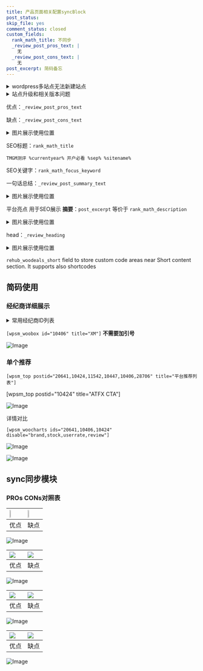 ```yaml
---
title: 产品页面相关配置syncBlock
post_status: 
skip_file: yes
comment_status: closed
custom_fields:
  rank_math_title: 不同步
  _review_post_pros_text: |
    无
  _review_post_cons_text: |
    无
post_excerpt: 简码备忘
---
```

<details><summary>wordpress多站点无法新建站点</summary>

<li>和报错需要清理cookies一样的原因</li>
<li>wp-config.php里面<code>define( 'SUBDOMAIN_INSTALL', false );//子域名安装</code></li>
<li>新建子站点是用<code>define( 'SUBDOMAIN_INSTALL', true);//子域名安装</code> 完成以后，改成<code>false</code></li>
</details>

<details><summary>站点升级和相关版本问题</summary>

<p>wordpress：5.9.9
woocommerce：7.5.1
出现问题的地方：主题选项里面>><strong>Product layout >>compact style</strong></p>
<p>如何出现没有用过的字段 导致无法保存。先导出配置 然后进行修改，后面再次恢复即可。</p>
<p>出现部分字段无法显示时，需要返回默认布局后，对产品进行保存就好了。</p>
<p></p>
</details>

优点：`_review_post_pros_text`

缺点：`_review_post_cons_text`

<details><summary>图片展示使用位置</summary>

<img src="https://prod-files-secure.s3.us-west-2.amazonaws.com/39ed1227-6d7d-4570-be36-9ccd4a2c4241/f51d3d83-55d4-4bdf-9604-f37ec77ab556/Untitled.png?X-Amz-Algorithm=AWS4-HMAC-SHA256&X-Amz-Content-Sha256=UNSIGNED-PAYLOAD&X-Amz-Credential=ASIAZI2LB466QHQFWFGY%2F20250420%2Fus-west-2%2Fs3%2Faws4_request&X-Amz-Date=20250420T105518Z&X-Amz-Expires=3600&X-Amz-Security-Token=IQoJb3JpZ2luX2VjEBYaCXVzLXdlc3QtMiJHMEUCIQDB%2FDRJRTDDu5SyGMtx3R9RbNs9QuqP%2FHHs5h%2FpsQgykQIgLWF4QM%2B0OvY8dZbXLgLUfNSSJg1TlojY%2BILGnZMPm48qiAQIn%2F%2F%2F%2F%2F%2F%2F%2F%2F%2F%2FARAAGgw2Mzc0MjMxODM4MDUiDMCuhCdrXex9Tk%2B9hSrcA%2FVXNaokid2h%2F6lHVVDEtEDmNPMNxX%2F5mtyPaGg26Uc9ygdaq7GR%2F%2Bn6VXUQ4pVYkuAF0THDsgrsfyZ5bvVCTyPENLmyqOfHa2Ki6zE6NOq%2FT1pEmkrNN8KqAMjQ1slR2wc5y5UvKmg48xXjMVyMVgSoLZUCYJsPnGyAs9iEyCOlQmgazAKa36W1%2BOsD5YLKkrVG3MdfRwbZktQsgP17S6eHPoBQ4o5N3qrI%2BkH7CiE07UyEgncp0a1Lkmnzt7CHjDEIVRzTdwrPwXSTaIgHLZ7kyNI%2BmgfEnNcW3Np6PaWg8HB2Hs8ICSwpRuyWMCaSUdS8mxpCbAmsgJn6%2FaHQXedRjAcGWjyBRp1P3HPlwoTNEtm%2BFqU%2F1w4%2B63aEP1u%2BL2TlOk%2BqaqPP%2BPkvfDiBn02HoxlZRe6ndS0b%2BXKymFLZa3bIUkiC0XpgdNEwJyi5y0sGCJZ94eEauVCxgrlp3%2B7i%2BleZp%2FcrLrTwE1%2BjV21FvcZ1qTAXAFAxWl6Y6nvF7TJVrBE%2F51FVP9wqbJnjR4Drx0s2jKwgFhzIEM21Tnshnmbvnc%2BXPEFBlh%2FCUNRWlbPG7LtzIeDa9t035mZm8nG%2FbPzKXD5vNlVZdjz%2FEsSUke1uoH5Pj9Ye2pSWMLGiksAGOqUB0AkPw6iSfd55u%2B%2FgDWofXQWhKYgb0%2Bd061J6p5Cy78JlQ4%2Fj1NzI7HrwEPN8oQQvBS8SxLl8XxJ6eIT2nrsyKhZKgxvOziYO36aMPV8WRuK0eeandEPAMj7wpbNqxTaicp5azNZ8NlPNG4wOGyI%2FKrYSvvIEIzULHzXhNbPPmStrjvskbXfg0%2Bn1LbYu8meASM0Z%2BRpwqUnoX3%2BOAxG5jgu0TQLf&X-Amz-Signature=3dc7aa12231148895f9319e6e0a73167835e8af1f9b0ea7da163aeb65be0310e&X-Amz-SignedHeaders=host&x-id=GetObject" alt="Image">
</details>

SEO标题：`rank_math_title`

`TMGM测评 %currentyear% 开户必看 %sep% %sitename%`

SEO关键字：`rank_math_focus_keyword`

一句话总结：`_review_post_summary_text`

<details><summary>图片展示使用位置</summary>

<img src="https://prod-files-secure.s3.us-west-2.amazonaws.com/39ed1227-6d7d-4570-be36-9ccd4a2c4241/4b96a922-296c-4f4e-8630-d1c870cbce01/Untitled.png?X-Amz-Algorithm=AWS4-HMAC-SHA256&X-Amz-Content-Sha256=UNSIGNED-PAYLOAD&X-Amz-Credential=ASIAZI2LB4666Q5K7DP6%2F20250420%2Fus-west-2%2Fs3%2Faws4_request&X-Amz-Date=20250420T105518Z&X-Amz-Expires=3600&X-Amz-Security-Token=IQoJb3JpZ2luX2VjEBYaCXVzLXdlc3QtMiJHMEUCIEhfC44ks3AIbKAlOXfCPTpbW5CyXwIC2eRNgEXspt9KAiEA9kmLbcx%2FOBn7IJlR3EF%2BgJnFRpObFVXjZIhu5S9dbgEqiAQIn%2F%2F%2F%2F%2F%2F%2F%2F%2F%2F%2FARAAGgw2Mzc0MjMxODM4MDUiDLkZN%2FnKh%2BObi6E4ICrcAwyNeLuFE6oZmwYCdp0injrKrgP0rLr%2FqmEm6RwK%2BunXeEmlSB0pXNUWrvdZe9pS3Lpcmy7c4ea%2FknR4IOKkY7jm4ARtbSrMVb%2F74ygRmaDtrvGOameRW0HMvtZ4NDRs0r1wyzqG676Uup%2BA6LKGIEAadx4Bo0NMVKTB3pHlw53oV7pe6vwzAtEb8F0x9LEfYry%2BHYZHTQ1fTwQN0osIdLFUY7j97KYt6pMh847i84GiZbokq1bFrnwmsZUnMIoUpyTihTB63FtozNHVBYZb4FGo%2BI8cKIHyTOu3IUOwG2GzcDUJImUXK8vOE7hUPs0oVlu6Hr6%2F7lrXPYI3mjtFKHN9dV3EPdQeazXuvRI5gg7JAwqVX99dBE9VvWB7mnUtZa6%2Bsg5tkcIOfBSyr9wkZHpFcHfUDLnhiNFL%2B8%2BPY6dgeUhsvNICxoTrr06CdPHtUYPZx6ropaTdv1b4p8lpKK8Vj%2FcWNBGKiHu0ZTxLaLmSGAJH3Jknpt7jmW7dBC0FvYGq%2BAhUwXfCLcq6ZtX%2FnNbW3wdmWfibpOY5F%2BpBIFH0r%2F5RBHc6PocPwg29MVoBQ%2Fph1p1dysxTk9%2B2ScMbNcrMtZJxFPiBv7AqiZUkVkD07kPOIR8NhRkZJ76dMNqhksAGOqUBHD%2FSkJ8e9VTTCy7XtW3ckjukI5Lrtvd959S3Ocrsvxy61iD9QdNLQIv8KJxxL5y2r%2Bss%2Bkpxm5m0JbgLhbpb%2Bba5K2qSLubee1V9q5Zj5H0S8UxB5YEmzvwAPpc5Vn%2B0buF441QEuxtH75NfudN44BuylC7iYxTB69Rjhl8mMvodO3b6YDs2pSbZuTENxqYR%2F%2BYW4efnNMdRjJ3lXexyvwK2HK1J&X-Amz-Signature=376158228133b79afc08937230cc016e70faa078eefa7dbfa246a9fa49cb9b0d&X-Amz-SignedHeaders=host&x-id=GetObject" alt="Image">
</details>

平台亮点 用于SEO展示 **摘要**：`post_excerpt`  等价于 `rank_math_description`

<details><summary>图片展示使用位置</summary>

<img src="https://prod-files-secure.s3.us-west-2.amazonaws.com/39ed1227-6d7d-4570-be36-9ccd4a2c4241/1ee11f63-b60a-4dfe-a7a7-d58ff23b5d88/Untitled.png?X-Amz-Algorithm=AWS4-HMAC-SHA256&X-Amz-Content-Sha256=UNSIGNED-PAYLOAD&X-Amz-Credential=ASIAZI2LB4666NW5JRFD%2F20250420%2Fus-west-2%2Fs3%2Faws4_request&X-Amz-Date=20250420T105519Z&X-Amz-Expires=3600&X-Amz-Security-Token=IQoJb3JpZ2luX2VjEBYaCXVzLXdlc3QtMiJHMEUCIQDNzyPMW45VB%2BsO7uK9jUXeiZ7V0UB82mTw6lqmhhL1yAIgXT8I4ZFKDCjxbFS4kBxcLRvubNUsnHy6k52eUp9rQUgqiAQIn%2F%2F%2F%2F%2F%2F%2F%2F%2F%2F%2FARAAGgw2Mzc0MjMxODM4MDUiDN5iwfuRMgTbx93MTCrcA620%2BEoJtAVscPMQyt2CPBfp%2BiBbNs9yL5sPBvqSqAwTK9ZIBnwiQpefx04269uPgC5P8uB6M6bXucIPZt%2Fm2206r9n2vl7NVE4Q%2BNSqnDx2Kdn39HpjrpIYyftLdDBMy4GBRl7UT03kV07zWb%2FTq3yEbIJl7edk9aAS4hnfLKIAi5V5iQIAPDhpMd1T9ftaq3qTBtRmkrLiETm8vamXM04Tp1SBF%2BLq3cw9SW2ex1sDPQOO9eZJSqhaoipq8rqhFV2k2l%2BH9t3AmUO7QCxJT3loFCCVpUtPciMBEUtNgM%2FagPejK%2FR%2FmoyKF8H8AluVIGmSY9P48PFW2B63rmfQ8uSvcLSJA6v900G8g%2FZOyb3%2BUPq14hzPWt4okaAeYyiZ0Fs4py9S7jk6%2Bt0iZcm%2F%2BvzVPYHPiLXF8%2BNvMKY37%2Faqz3k6csUqYcakLWXxKuvtRLHqiLUK5JA1aflGnPYw8iHtoe%2F%2F234JqtwUCuAVJUR5F339c2%2BjlWh485fyJdZNoKhBrEbhLQ9GtEOTz4X66jLllKm0LaRD%2Bopf8UFse5PEtQwJJDlDa%2BuRSGdxQCYnwTaNnev73HAv6emIbswjqyd8bMDgHX9XX7epVwwbKT7GpcRO5PwGl2n750xhMPehksAGOqUBIuArfB8Plr%2F0Pv0rXWFubgfDsZGZ2jhfM8bBb7%2Boe4iJDN9Q5p5TTa9ApTDIl6%2BgBIxeenQOQxdFBQ4GXC2cIuKVtiXSruz2Ijp8nFR4QKg0aYMniJhTdZESycAIS0u%2F3DQ8UovuNb0sVuTy3%2FaXEaPhaXJaqom2rCz6cdTueyb1aL9fyIpCIMCQv0J0YA6SvadWNzRjvEui06e%2BbhCfq8U20rFy&X-Amz-Signature=57c46caa42fccdf2e2aa77142520210e66aa0e58671643097ffbf9e4feb500e1&X-Amz-SignedHeaders=host&x-id=GetObject" alt="Image">
<img src="https://prod-files-secure.s3.us-west-2.amazonaws.com/39ed1227-6d7d-4570-be36-9ccd4a2c4241/ad4118b5-78d8-4fbe-801e-3b29b5d99c01/Untitled.png?X-Amz-Algorithm=AWS4-HMAC-SHA256&X-Amz-Content-Sha256=UNSIGNED-PAYLOAD&X-Amz-Credential=ASIAZI2LB4666NW5JRFD%2F20250420%2Fus-west-2%2Fs3%2Faws4_request&X-Amz-Date=20250420T105519Z&X-Amz-Expires=3600&X-Amz-Security-Token=IQoJb3JpZ2luX2VjEBYaCXVzLXdlc3QtMiJHMEUCIQDNzyPMW45VB%2BsO7uK9jUXeiZ7V0UB82mTw6lqmhhL1yAIgXT8I4ZFKDCjxbFS4kBxcLRvubNUsnHy6k52eUp9rQUgqiAQIn%2F%2F%2F%2F%2F%2F%2F%2F%2F%2F%2FARAAGgw2Mzc0MjMxODM4MDUiDN5iwfuRMgTbx93MTCrcA620%2BEoJtAVscPMQyt2CPBfp%2BiBbNs9yL5sPBvqSqAwTK9ZIBnwiQpefx04269uPgC5P8uB6M6bXucIPZt%2Fm2206r9n2vl7NVE4Q%2BNSqnDx2Kdn39HpjrpIYyftLdDBMy4GBRl7UT03kV07zWb%2FTq3yEbIJl7edk9aAS4hnfLKIAi5V5iQIAPDhpMd1T9ftaq3qTBtRmkrLiETm8vamXM04Tp1SBF%2BLq3cw9SW2ex1sDPQOO9eZJSqhaoipq8rqhFV2k2l%2BH9t3AmUO7QCxJT3loFCCVpUtPciMBEUtNgM%2FagPejK%2FR%2FmoyKF8H8AluVIGmSY9P48PFW2B63rmfQ8uSvcLSJA6v900G8g%2FZOyb3%2BUPq14hzPWt4okaAeYyiZ0Fs4py9S7jk6%2Bt0iZcm%2F%2BvzVPYHPiLXF8%2BNvMKY37%2Faqz3k6csUqYcakLWXxKuvtRLHqiLUK5JA1aflGnPYw8iHtoe%2F%2F234JqtwUCuAVJUR5F339c2%2BjlWh485fyJdZNoKhBrEbhLQ9GtEOTz4X66jLllKm0LaRD%2Bopf8UFse5PEtQwJJDlDa%2BuRSGdxQCYnwTaNnev73HAv6emIbswjqyd8bMDgHX9XX7epVwwbKT7GpcRO5PwGl2n750xhMPehksAGOqUBIuArfB8Plr%2F0Pv0rXWFubgfDsZGZ2jhfM8bBb7%2Boe4iJDN9Q5p5TTa9ApTDIl6%2BgBIxeenQOQxdFBQ4GXC2cIuKVtiXSruz2Ijp8nFR4QKg0aYMniJhTdZESycAIS0u%2F3DQ8UovuNb0sVuTy3%2FaXEaPhaXJaqom2rCz6cdTueyb1aL9fyIpCIMCQv0J0YA6SvadWNzRjvEui06e%2BbhCfq8U20rFy&X-Amz-Signature=b46481be37998e332681b0ead914f3f99e6bcf6aa0572855a80ea268f54d36a7&X-Amz-SignedHeaders=host&x-id=GetObject" alt="Image">
<img src="https://prod-files-secure.s3.us-west-2.amazonaws.com/39ed1227-6d7d-4570-be36-9ccd4a2c4241/a38cf7c9-a79c-4b64-9e94-13589fe0758b/Untitled.png?X-Amz-Algorithm=AWS4-HMAC-SHA256&X-Amz-Content-Sha256=UNSIGNED-PAYLOAD&X-Amz-Credential=ASIAZI2LB4666NW5JRFD%2F20250420%2Fus-west-2%2Fs3%2Faws4_request&X-Amz-Date=20250420T105519Z&X-Amz-Expires=3600&X-Amz-Security-Token=IQoJb3JpZ2luX2VjEBYaCXVzLXdlc3QtMiJHMEUCIQDNzyPMW45VB%2BsO7uK9jUXeiZ7V0UB82mTw6lqmhhL1yAIgXT8I4ZFKDCjxbFS4kBxcLRvubNUsnHy6k52eUp9rQUgqiAQIn%2F%2F%2F%2F%2F%2F%2F%2F%2F%2F%2FARAAGgw2Mzc0MjMxODM4MDUiDN5iwfuRMgTbx93MTCrcA620%2BEoJtAVscPMQyt2CPBfp%2BiBbNs9yL5sPBvqSqAwTK9ZIBnwiQpefx04269uPgC5P8uB6M6bXucIPZt%2Fm2206r9n2vl7NVE4Q%2BNSqnDx2Kdn39HpjrpIYyftLdDBMy4GBRl7UT03kV07zWb%2FTq3yEbIJl7edk9aAS4hnfLKIAi5V5iQIAPDhpMd1T9ftaq3qTBtRmkrLiETm8vamXM04Tp1SBF%2BLq3cw9SW2ex1sDPQOO9eZJSqhaoipq8rqhFV2k2l%2BH9t3AmUO7QCxJT3loFCCVpUtPciMBEUtNgM%2FagPejK%2FR%2FmoyKF8H8AluVIGmSY9P48PFW2B63rmfQ8uSvcLSJA6v900G8g%2FZOyb3%2BUPq14hzPWt4okaAeYyiZ0Fs4py9S7jk6%2Bt0iZcm%2F%2BvzVPYHPiLXF8%2BNvMKY37%2Faqz3k6csUqYcakLWXxKuvtRLHqiLUK5JA1aflGnPYw8iHtoe%2F%2F234JqtwUCuAVJUR5F339c2%2BjlWh485fyJdZNoKhBrEbhLQ9GtEOTz4X66jLllKm0LaRD%2Bopf8UFse5PEtQwJJDlDa%2BuRSGdxQCYnwTaNnev73HAv6emIbswjqyd8bMDgHX9XX7epVwwbKT7GpcRO5PwGl2n750xhMPehksAGOqUBIuArfB8Plr%2F0Pv0rXWFubgfDsZGZ2jhfM8bBb7%2Boe4iJDN9Q5p5TTa9ApTDIl6%2BgBIxeenQOQxdFBQ4GXC2cIuKVtiXSruz2Ijp8nFR4QKg0aYMniJhTdZESycAIS0u%2F3DQ8UovuNb0sVuTy3%2FaXEaPhaXJaqom2rCz6cdTueyb1aL9fyIpCIMCQv0J0YA6SvadWNzRjvEui06e%2BbhCfq8U20rFy&X-Amz-Signature=cfe4d89771b9df101d8e443314a7d5d51d2e00c7231f40afa06d3fdcf8feb39a&X-Amz-SignedHeaders=host&x-id=GetObject" alt="Image">
<img src="https://prod-files-secure.s3.us-west-2.amazonaws.com/39ed1227-6d7d-4570-be36-9ccd4a2c4241/7da6fc1e-d2ac-42ae-8c75-cb5749aa18f6/Untitled.png?X-Amz-Algorithm=AWS4-HMAC-SHA256&X-Amz-Content-Sha256=UNSIGNED-PAYLOAD&X-Amz-Credential=ASIAZI2LB4666NW5JRFD%2F20250420%2Fus-west-2%2Fs3%2Faws4_request&X-Amz-Date=20250420T105519Z&X-Amz-Expires=3600&X-Amz-Security-Token=IQoJb3JpZ2luX2VjEBYaCXVzLXdlc3QtMiJHMEUCIQDNzyPMW45VB%2BsO7uK9jUXeiZ7V0UB82mTw6lqmhhL1yAIgXT8I4ZFKDCjxbFS4kBxcLRvubNUsnHy6k52eUp9rQUgqiAQIn%2F%2F%2F%2F%2F%2F%2F%2F%2F%2F%2FARAAGgw2Mzc0MjMxODM4MDUiDN5iwfuRMgTbx93MTCrcA620%2BEoJtAVscPMQyt2CPBfp%2BiBbNs9yL5sPBvqSqAwTK9ZIBnwiQpefx04269uPgC5P8uB6M6bXucIPZt%2Fm2206r9n2vl7NVE4Q%2BNSqnDx2Kdn39HpjrpIYyftLdDBMy4GBRl7UT03kV07zWb%2FTq3yEbIJl7edk9aAS4hnfLKIAi5V5iQIAPDhpMd1T9ftaq3qTBtRmkrLiETm8vamXM04Tp1SBF%2BLq3cw9SW2ex1sDPQOO9eZJSqhaoipq8rqhFV2k2l%2BH9t3AmUO7QCxJT3loFCCVpUtPciMBEUtNgM%2FagPejK%2FR%2FmoyKF8H8AluVIGmSY9P48PFW2B63rmfQ8uSvcLSJA6v900G8g%2FZOyb3%2BUPq14hzPWt4okaAeYyiZ0Fs4py9S7jk6%2Bt0iZcm%2F%2BvzVPYHPiLXF8%2BNvMKY37%2Faqz3k6csUqYcakLWXxKuvtRLHqiLUK5JA1aflGnPYw8iHtoe%2F%2F234JqtwUCuAVJUR5F339c2%2BjlWh485fyJdZNoKhBrEbhLQ9GtEOTz4X66jLllKm0LaRD%2Bopf8UFse5PEtQwJJDlDa%2BuRSGdxQCYnwTaNnev73HAv6emIbswjqyd8bMDgHX9XX7epVwwbKT7GpcRO5PwGl2n750xhMPehksAGOqUBIuArfB8Plr%2F0Pv0rXWFubgfDsZGZ2jhfM8bBb7%2Boe4iJDN9Q5p5TTa9ApTDIl6%2BgBIxeenQOQxdFBQ4GXC2cIuKVtiXSruz2Ijp8nFR4QKg0aYMniJhTdZESycAIS0u%2F3DQ8UovuNb0sVuTy3%2FaXEaPhaXJaqom2rCz6cdTueyb1aL9fyIpCIMCQv0J0YA6SvadWNzRjvEui06e%2BbhCfq8U20rFy&X-Amz-Signature=d6cf8b70fe8e0edb57c0de20c95383db0f465416d3e78c50526da570cab5595b&X-Amz-SignedHeaders=host&x-id=GetObject" alt="Image">
<img src="https://prod-files-secure.s3.us-west-2.amazonaws.com/39ed1227-6d7d-4570-be36-9ccd4a2c4241/7e97f40a-eaee-47f5-b2f9-475f96808fa7/Untitled.png?X-Amz-Algorithm=AWS4-HMAC-SHA256&X-Amz-Content-Sha256=UNSIGNED-PAYLOAD&X-Amz-Credential=ASIAZI2LB4666NW5JRFD%2F20250420%2Fus-west-2%2Fs3%2Faws4_request&X-Amz-Date=20250420T105519Z&X-Amz-Expires=3600&X-Amz-Security-Token=IQoJb3JpZ2luX2VjEBYaCXVzLXdlc3QtMiJHMEUCIQDNzyPMW45VB%2BsO7uK9jUXeiZ7V0UB82mTw6lqmhhL1yAIgXT8I4ZFKDCjxbFS4kBxcLRvubNUsnHy6k52eUp9rQUgqiAQIn%2F%2F%2F%2F%2F%2F%2F%2F%2F%2F%2FARAAGgw2Mzc0MjMxODM4MDUiDN5iwfuRMgTbx93MTCrcA620%2BEoJtAVscPMQyt2CPBfp%2BiBbNs9yL5sPBvqSqAwTK9ZIBnwiQpefx04269uPgC5P8uB6M6bXucIPZt%2Fm2206r9n2vl7NVE4Q%2BNSqnDx2Kdn39HpjrpIYyftLdDBMy4GBRl7UT03kV07zWb%2FTq3yEbIJl7edk9aAS4hnfLKIAi5V5iQIAPDhpMd1T9ftaq3qTBtRmkrLiETm8vamXM04Tp1SBF%2BLq3cw9SW2ex1sDPQOO9eZJSqhaoipq8rqhFV2k2l%2BH9t3AmUO7QCxJT3loFCCVpUtPciMBEUtNgM%2FagPejK%2FR%2FmoyKF8H8AluVIGmSY9P48PFW2B63rmfQ8uSvcLSJA6v900G8g%2FZOyb3%2BUPq14hzPWt4okaAeYyiZ0Fs4py9S7jk6%2Bt0iZcm%2F%2BvzVPYHPiLXF8%2BNvMKY37%2Faqz3k6csUqYcakLWXxKuvtRLHqiLUK5JA1aflGnPYw8iHtoe%2F%2F234JqtwUCuAVJUR5F339c2%2BjlWh485fyJdZNoKhBrEbhLQ9GtEOTz4X66jLllKm0LaRD%2Bopf8UFse5PEtQwJJDlDa%2BuRSGdxQCYnwTaNnev73HAv6emIbswjqyd8bMDgHX9XX7epVwwbKT7GpcRO5PwGl2n750xhMPehksAGOqUBIuArfB8Plr%2F0Pv0rXWFubgfDsZGZ2jhfM8bBb7%2Boe4iJDN9Q5p5TTa9ApTDIl6%2BgBIxeenQOQxdFBQ4GXC2cIuKVtiXSruz2Ijp8nFR4QKg0aYMniJhTdZESycAIS0u%2F3DQ8UovuNb0sVuTy3%2FaXEaPhaXJaqom2rCz6cdTueyb1aL9fyIpCIMCQv0J0YA6SvadWNzRjvEui06e%2BbhCfq8U20rFy&X-Amz-Signature=09a32a7a40d3e974df3790c9b21252698ca80e4f01cf7e6d9b39c9ce81b9dd9c&X-Amz-SignedHeaders=host&x-id=GetObject" alt="Image">
</details>

head：`_review_heading`

<details><summary>图片展示使用位置</summary>

<img src="https://prod-files-secure.s3.us-west-2.amazonaws.com/39ed1227-6d7d-4570-be36-9ccd4a2c4241/3a4650ad-9887-415c-889a-edd51fa54f27/Untitled.png?X-Amz-Algorithm=AWS4-HMAC-SHA256&X-Amz-Content-Sha256=UNSIGNED-PAYLOAD&X-Amz-Credential=ASIAZI2LB46663PCJNLE%2F20250420%2Fus-west-2%2Fs3%2Faws4_request&X-Amz-Date=20250420T105520Z&X-Amz-Expires=3600&X-Amz-Security-Token=IQoJb3JpZ2luX2VjEBYaCXVzLXdlc3QtMiJHMEUCIQDHXvSVeuZh74XpTI7zU9zhu7ktIzks3AoU7rxMSn1ZTgIgXMJKpJ5EbDz3pXFOgMQ2hU%2BYNken3niGcwh%2BFNxFMdsqiAQIn%2F%2F%2F%2F%2F%2F%2F%2F%2F%2F%2FARAAGgw2Mzc0MjMxODM4MDUiDPIhhcHMkTgnNJP5lSrcA5kvh%2FZTP0GCK%2BWt4oqgpYXls0sq8ib7v8iYeDtnxF32%2FLN6jIUYJM8yxpH1ESJF%2BRCgEhzRyNBZFHSZ7fhr2kXVmoCCOtvS%2Be9Cl2sMCEfIqz39Xa8RJCVPZBoWZCWvV13TE2SfmgbwsWW3W0WG5vyw8oE7WOpCtE%2Fe8McF4F69BTCjCLvC9iODQKXOV1U6T1hHO%2Fd8u0EEvK7C30P67%2Fd8se7C9TM9Xxp6M29s8W4SWxdYa%2BJH79Bcy2Tmjco7X%2BjmVmXGkMBNpnZdw7w4jTTWTIBfyTeNNkRpeiEihodlY7u26OBjKlZ%2BQDlYgaIVb1WuWg6nGPW7BkXPzx9m%2FdbCczTjeMcswco%2FP41AGvmEEbLiSmFH3XCe76WbrhS5oMW9W5%2F1f5AMikFdAenHi9UOtqfNBAGB5h2FyyiIeLcsre%2FVoLRP4Bn3jf%2Fx1RNTTb3WpnGuUNb%2B8f6WjACl1TUmA8pWjAkQyodJStQ0qaA7G%2B8l%2BqDjr8r94prLiic8YrauS6kFJfcDZKnPkHTbNafO0WALiN8%2FZS3V2RIfw%2B2fIwC%2FE1u57PhjtGIkFUrErTvKSFQMip5WWPQNPxcnXBHzmcp5J9t7XfyWUHo8xc1bwAAkLETzjQi3Mlp%2FMPWhksAGOqUBKStvGs6HJB7dWCHmAny4TaXyr6LSh%2BfaDEJhJKQB%2BuHqtfTnb7zLn06xG9hgEznfUxHXs3%2FLR8lv2w7dOq3EO1U%2BjDnCALrkhMWpnJbx0dR6Z5rVKK3cL6imALVbjUUoS55lcwBOvkyiFoClhNqClQszwq5PnKlM2eIgt6PQmEHIbRgXNmJ%2FK9%2BIUDWhXm7as8QgA1ImBuMKyRlrTrUl%2FQPkODoz&X-Amz-Signature=349d7b7ca63f9689a45c8e0a03c1f537a0b776c2433383454ca05787bdd557a5&X-Amz-SignedHeaders=host&x-id=GetObject" alt="Image">
</details>

`rehub_woodeals_short`	field to store custom code areas near Short content section. It supports also shortcodes



## 简码使用

### 经纪商详细展示

<details><summary>常用经纪商ID列表</summary>

<pre><code class="php">嘉盛 ===> 20641  [wpsm_woobox id="20641" title="嘉盛"]
易信easymarkets ===> 11542  [wpsm_woobox id="11542" title="易信easymarkets"]
ATFX外汇 ===> 10424  [wpsm_woobox id="10424" title="ATFX"]
XM ===> 10406  [wpsm_woobox id="10406" title="XM"]
TMGM ===> 29622  [wpsm_woobox id="29622" title="TMGM"]
HYCM ===> 10447  [wpsm_woobox id="10447" title="HYCM"]
fpmarkets澳福外汇 ===> 20639  [wpsm_woobox id="20639" title="fpmarkets澳福外汇"]</code></pre>
</details>

`[wpsm_woobox id="10406" title="XM"]` **不需要加引号**

![Image](https://prod-files-secure.s3.us-west-2.amazonaws.com/39ed1227-6d7d-4570-be36-9ccd4a2c4241/4f898f9d-0fa7-4e43-acd3-ac6bc7be575a/Untitled.png?X-Amz-Algorithm=AWS4-HMAC-SHA256&X-Amz-Content-Sha256=UNSIGNED-PAYLOAD&X-Amz-Credential=ASIAZI2LB466Z5ZX5ARW%2F20250420%2Fus-west-2%2Fs3%2Faws4_request&X-Amz-Date=20250420T105515Z&X-Amz-Expires=3600&X-Amz-Security-Token=IQoJb3JpZ2luX2VjEBYaCXVzLXdlc3QtMiJGMEQCIE2XLAmxC8OG0tXMFxQNVX1c3P%2FYDfmKKhB8NIF6h4YWAiAX30h92tPypF1g0WAj3NLHd6YPlizLLI7QTn15JHyaUyqIBAif%2F%2F%2F%2F%2F%2F%2F%2F%2F%2F8BEAAaDDYzNzQyMzE4MzgwNSIMJ7FIRO79Hc1wETM3KtwD%2F%2Frh%2BQ998IuNs0tmpqBukGS7FrQbRP29zYDSYmZ%2F5FY0gM2hASDpe6tiBLxlph0XO3yjr9lH3wIGh%2Bqfus3r2ZKw4DovbMTpirrXkwLnx9%2BA4x4BhQ7fJbPjT3DHmgrFo4n0qtWvfzlHDb73qsQs0XJxbcxPrkFzXv8tfON0rceC6H%2BjheEOxpT6f0gJyGOTLlY%2FMwtcKuwjbxMEuvUdjuN6HBKkaUgcfGBronXXQJI41WK6jOKVUAn2gBTxGythgP9%2BpV10FliLVtLT8tx7rKs%2BnF%2Bl9NbWT7%2BaOgIFRVFmfe9KkD77auLMWJomo9cq8K%2ByZWZsVLS%2FqZoA8FtrAuPz5U%2BNMD8GyiXScHbxNNg7jl5AsUkVAzgPbcyuYhppKC5PLhXU1tpGaTY7wM8FN25aA49%2FLIxHk%2FIoHjc9t%2F4QgZ7R2iXzLgP5Z77Knf0m780Kbrkvz3AY1HVa74HC7ADImINBRynhpbr7kC0p%2BdCJdCwWhvDynEsTVtsfwrT1RBZF7pZ1%2FOpSLp2E8fGdVpa6R1rMr0ioBRSe7acGTWLFfvBPip%2BJQZ%2BJWKhxNr9djulwbRRboxam15VXNhMHuJLm9DucHM0Kh7iZG4V0KhonXa0IZjArDDZtKREw16KSwAY6pgETUqOTQPx3OxPexIoJxs2fw9iU4BzA0LIUd3imtoI%2BQ%2FHVWMXUOR9B9i%2FjTgQ3pX7gMVeAgOIxzqDb62sy0U%2BN8KXNIxQezwXOH8qUkgZxdmXODV1MgSY%2B0Gf4XBc7q6G2kiJno9U9Dcmp5fVW14bZh183HgZeuGzyx0Sy9PN60dNZnU3zqup0F4EKfWyDNRwR5vb37z%2B9cziEW9nDv8JJCU02ZXmU&X-Amz-Signature=5666d37a8ef4ab095ceb8a4e20936d9aea676ebb935e4243c9921a1eb0445f3b&X-Amz-SignedHeaders=host&x-id=GetObject)

### 单个推荐
`[wpsm_top postid="20641,10424,11542,10447,10406,28706" title="平台推荐列表"]`

[wpsm_top postid="10424" title="ATFX CTA"]

![Image](https://prod-files-secure.s3.us-west-2.amazonaws.com/39ed1227-6d7d-4570-be36-9ccd4a2c4241/5ac620dc-51a8-48b6-b55d-91f47299193c/Untitled.png?X-Amz-Algorithm=AWS4-HMAC-SHA256&X-Amz-Content-Sha256=UNSIGNED-PAYLOAD&X-Amz-Credential=ASIAZI2LB466Z5ZX5ARW%2F20250420%2Fus-west-2%2Fs3%2Faws4_request&X-Amz-Date=20250420T105515Z&X-Amz-Expires=3600&X-Amz-Security-Token=IQoJb3JpZ2luX2VjEBYaCXVzLXdlc3QtMiJGMEQCIE2XLAmxC8OG0tXMFxQNVX1c3P%2FYDfmKKhB8NIF6h4YWAiAX30h92tPypF1g0WAj3NLHd6YPlizLLI7QTn15JHyaUyqIBAif%2F%2F%2F%2F%2F%2F%2F%2F%2F%2F8BEAAaDDYzNzQyMzE4MzgwNSIMJ7FIRO79Hc1wETM3KtwD%2F%2Frh%2BQ998IuNs0tmpqBukGS7FrQbRP29zYDSYmZ%2F5FY0gM2hASDpe6tiBLxlph0XO3yjr9lH3wIGh%2Bqfus3r2ZKw4DovbMTpirrXkwLnx9%2BA4x4BhQ7fJbPjT3DHmgrFo4n0qtWvfzlHDb73qsQs0XJxbcxPrkFzXv8tfON0rceC6H%2BjheEOxpT6f0gJyGOTLlY%2FMwtcKuwjbxMEuvUdjuN6HBKkaUgcfGBronXXQJI41WK6jOKVUAn2gBTxGythgP9%2BpV10FliLVtLT8tx7rKs%2BnF%2Bl9NbWT7%2BaOgIFRVFmfe9KkD77auLMWJomo9cq8K%2ByZWZsVLS%2FqZoA8FtrAuPz5U%2BNMD8GyiXScHbxNNg7jl5AsUkVAzgPbcyuYhppKC5PLhXU1tpGaTY7wM8FN25aA49%2FLIxHk%2FIoHjc9t%2F4QgZ7R2iXzLgP5Z77Knf0m780Kbrkvz3AY1HVa74HC7ADImINBRynhpbr7kC0p%2BdCJdCwWhvDynEsTVtsfwrT1RBZF7pZ1%2FOpSLp2E8fGdVpa6R1rMr0ioBRSe7acGTWLFfvBPip%2BJQZ%2BJWKhxNr9djulwbRRboxam15VXNhMHuJLm9DucHM0Kh7iZG4V0KhonXa0IZjArDDZtKREw16KSwAY6pgETUqOTQPx3OxPexIoJxs2fw9iU4BzA0LIUd3imtoI%2BQ%2FHVWMXUOR9B9i%2FjTgQ3pX7gMVeAgOIxzqDb62sy0U%2BN8KXNIxQezwXOH8qUkgZxdmXODV1MgSY%2B0Gf4XBc7q6G2kiJno9U9Dcmp5fVW14bZh183HgZeuGzyx0Sy9PN60dNZnU3zqup0F4EKfWyDNRwR5vb37z%2B9cziEW9nDv8JJCU02ZXmU&X-Amz-Signature=f4d4b2f44cb0ac3f4a92bfee2394197a9903b17aeecd38e9b7f50e11b84f2fa2&X-Amz-SignedHeaders=host&x-id=GetObject)

详情对比

`[wpsm_woocharts ids="20641,10406,10424" disable="brand,stock,userrate,review"]`

![Image](https://prod-files-secure.s3.us-west-2.amazonaws.com/39ed1227-6d7d-4570-be36-9ccd4a2c4241/bf3ba45f-b9f3-4295-8aef-b4a495fd25f4/Untitled.png?X-Amz-Algorithm=AWS4-HMAC-SHA256&X-Amz-Content-Sha256=UNSIGNED-PAYLOAD&X-Amz-Credential=ASIAZI2LB466Z5ZX5ARW%2F20250420%2Fus-west-2%2Fs3%2Faws4_request&X-Amz-Date=20250420T105515Z&X-Amz-Expires=3600&X-Amz-Security-Token=IQoJb3JpZ2luX2VjEBYaCXVzLXdlc3QtMiJGMEQCIE2XLAmxC8OG0tXMFxQNVX1c3P%2FYDfmKKhB8NIF6h4YWAiAX30h92tPypF1g0WAj3NLHd6YPlizLLI7QTn15JHyaUyqIBAif%2F%2F%2F%2F%2F%2F%2F%2F%2F%2F8BEAAaDDYzNzQyMzE4MzgwNSIMJ7FIRO79Hc1wETM3KtwD%2F%2Frh%2BQ998IuNs0tmpqBukGS7FrQbRP29zYDSYmZ%2F5FY0gM2hASDpe6tiBLxlph0XO3yjr9lH3wIGh%2Bqfus3r2ZKw4DovbMTpirrXkwLnx9%2BA4x4BhQ7fJbPjT3DHmgrFo4n0qtWvfzlHDb73qsQs0XJxbcxPrkFzXv8tfON0rceC6H%2BjheEOxpT6f0gJyGOTLlY%2FMwtcKuwjbxMEuvUdjuN6HBKkaUgcfGBronXXQJI41WK6jOKVUAn2gBTxGythgP9%2BpV10FliLVtLT8tx7rKs%2BnF%2Bl9NbWT7%2BaOgIFRVFmfe9KkD77auLMWJomo9cq8K%2ByZWZsVLS%2FqZoA8FtrAuPz5U%2BNMD8GyiXScHbxNNg7jl5AsUkVAzgPbcyuYhppKC5PLhXU1tpGaTY7wM8FN25aA49%2FLIxHk%2FIoHjc9t%2F4QgZ7R2iXzLgP5Z77Knf0m780Kbrkvz3AY1HVa74HC7ADImINBRynhpbr7kC0p%2BdCJdCwWhvDynEsTVtsfwrT1RBZF7pZ1%2FOpSLp2E8fGdVpa6R1rMr0ioBRSe7acGTWLFfvBPip%2BJQZ%2BJWKhxNr9djulwbRRboxam15VXNhMHuJLm9DucHM0Kh7iZG4V0KhonXa0IZjArDDZtKREw16KSwAY6pgETUqOTQPx3OxPexIoJxs2fw9iU4BzA0LIUd3imtoI%2BQ%2FHVWMXUOR9B9i%2FjTgQ3pX7gMVeAgOIxzqDb62sy0U%2BN8KXNIxQezwXOH8qUkgZxdmXODV1MgSY%2B0Gf4XBc7q6G2kiJno9U9Dcmp5fVW14bZh183HgZeuGzyx0Sy9PN60dNZnU3zqup0F4EKfWyDNRwR5vb37z%2B9cziEW9nDv8JJCU02ZXmU&X-Amz-Signature=cadad1b8773d54c8ad281bde5728e42ebd6f6ad6d799e16d4dfe8d1520e125fc&X-Amz-SignedHeaders=host&x-id=GetObject)

![Image](https://prod-files-secure.s3.us-west-2.amazonaws.com/39ed1227-6d7d-4570-be36-9ccd4a2c4241/30bc56ef-f383-4b48-9768-2ebc9e436ec0/Untitled.png?X-Amz-Algorithm=AWS4-HMAC-SHA256&X-Amz-Content-Sha256=UNSIGNED-PAYLOAD&X-Amz-Credential=ASIAZI2LB466Z5ZX5ARW%2F20250420%2Fus-west-2%2Fs3%2Faws4_request&X-Amz-Date=20250420T105515Z&X-Amz-Expires=3600&X-Amz-Security-Token=IQoJb3JpZ2luX2VjEBYaCXVzLXdlc3QtMiJGMEQCIE2XLAmxC8OG0tXMFxQNVX1c3P%2FYDfmKKhB8NIF6h4YWAiAX30h92tPypF1g0WAj3NLHd6YPlizLLI7QTn15JHyaUyqIBAif%2F%2F%2F%2F%2F%2F%2F%2F%2F%2F8BEAAaDDYzNzQyMzE4MzgwNSIMJ7FIRO79Hc1wETM3KtwD%2F%2Frh%2BQ998IuNs0tmpqBukGS7FrQbRP29zYDSYmZ%2F5FY0gM2hASDpe6tiBLxlph0XO3yjr9lH3wIGh%2Bqfus3r2ZKw4DovbMTpirrXkwLnx9%2BA4x4BhQ7fJbPjT3DHmgrFo4n0qtWvfzlHDb73qsQs0XJxbcxPrkFzXv8tfON0rceC6H%2BjheEOxpT6f0gJyGOTLlY%2FMwtcKuwjbxMEuvUdjuN6HBKkaUgcfGBronXXQJI41WK6jOKVUAn2gBTxGythgP9%2BpV10FliLVtLT8tx7rKs%2BnF%2Bl9NbWT7%2BaOgIFRVFmfe9KkD77auLMWJomo9cq8K%2ByZWZsVLS%2FqZoA8FtrAuPz5U%2BNMD8GyiXScHbxNNg7jl5AsUkVAzgPbcyuYhppKC5PLhXU1tpGaTY7wM8FN25aA49%2FLIxHk%2FIoHjc9t%2F4QgZ7R2iXzLgP5Z77Knf0m780Kbrkvz3AY1HVa74HC7ADImINBRynhpbr7kC0p%2BdCJdCwWhvDynEsTVtsfwrT1RBZF7pZ1%2FOpSLp2E8fGdVpa6R1rMr0ioBRSe7acGTWLFfvBPip%2BJQZ%2BJWKhxNr9djulwbRRboxam15VXNhMHuJLm9DucHM0Kh7iZG4V0KhonXa0IZjArDDZtKREw16KSwAY6pgETUqOTQPx3OxPexIoJxs2fw9iU4BzA0LIUd3imtoI%2BQ%2FHVWMXUOR9B9i%2FjTgQ3pX7gMVeAgOIxzqDb62sy0U%2BN8KXNIxQezwXOH8qUkgZxdmXODV1MgSY%2B0Gf4XBc7q6G2kiJno9U9Dcmp5fVW14bZh183HgZeuGzyx0Sy9PN60dNZnU3zqup0F4EKfWyDNRwR5vb37z%2B9cziEW9nDv8JJCU02ZXmU&X-Amz-Signature=dbac28c0b4bb10374b1a3550099e6875cb3cd56b7b43bc5f9238a169d63cdee2&X-Amz-SignedHeaders=host&x-id=GetObject)

## sync同步模块

### PROs CONs对照表

| <img src="https://cdn.ifttt.fun/gh/jarlin8/OSS@main/icons/customize/pros.svg" height="auto" width="37.3%"> | <img src="https://cdn.ifttt.fun/gh/jarlin8/OSS@main/icons/customize/cons.svg" height="auto" width="28.8%"> |
| :--- | :--- |
| 优点 | 缺点 |

![Image](https://prod-files-secure.s3.us-west-2.amazonaws.com/39ed1227-6d7d-4570-be36-9ccd4a2c4241/8742b755-dfb5-4004-9a5f-d6e561664bd8/Untitled.png?X-Amz-Algorithm=AWS4-HMAC-SHA256&X-Amz-Content-Sha256=UNSIGNED-PAYLOAD&X-Amz-Credential=ASIAZI2LB466Z5ZX5ARW%2F20250420%2Fus-west-2%2Fs3%2Faws4_request&X-Amz-Date=20250420T105515Z&X-Amz-Expires=3600&X-Amz-Security-Token=IQoJb3JpZ2luX2VjEBYaCXVzLXdlc3QtMiJGMEQCIE2XLAmxC8OG0tXMFxQNVX1c3P%2FYDfmKKhB8NIF6h4YWAiAX30h92tPypF1g0WAj3NLHd6YPlizLLI7QTn15JHyaUyqIBAif%2F%2F%2F%2F%2F%2F%2F%2F%2F%2F8BEAAaDDYzNzQyMzE4MzgwNSIMJ7FIRO79Hc1wETM3KtwD%2F%2Frh%2BQ998IuNs0tmpqBukGS7FrQbRP29zYDSYmZ%2F5FY0gM2hASDpe6tiBLxlph0XO3yjr9lH3wIGh%2Bqfus3r2ZKw4DovbMTpirrXkwLnx9%2BA4x4BhQ7fJbPjT3DHmgrFo4n0qtWvfzlHDb73qsQs0XJxbcxPrkFzXv8tfON0rceC6H%2BjheEOxpT6f0gJyGOTLlY%2FMwtcKuwjbxMEuvUdjuN6HBKkaUgcfGBronXXQJI41WK6jOKVUAn2gBTxGythgP9%2BpV10FliLVtLT8tx7rKs%2BnF%2Bl9NbWT7%2BaOgIFRVFmfe9KkD77auLMWJomo9cq8K%2ByZWZsVLS%2FqZoA8FtrAuPz5U%2BNMD8GyiXScHbxNNg7jl5AsUkVAzgPbcyuYhppKC5PLhXU1tpGaTY7wM8FN25aA49%2FLIxHk%2FIoHjc9t%2F4QgZ7R2iXzLgP5Z77Knf0m780Kbrkvz3AY1HVa74HC7ADImINBRynhpbr7kC0p%2BdCJdCwWhvDynEsTVtsfwrT1RBZF7pZ1%2FOpSLp2E8fGdVpa6R1rMr0ioBRSe7acGTWLFfvBPip%2BJQZ%2BJWKhxNr9djulwbRRboxam15VXNhMHuJLm9DucHM0Kh7iZG4V0KhonXa0IZjArDDZtKREw16KSwAY6pgETUqOTQPx3OxPexIoJxs2fw9iU4BzA0LIUd3imtoI%2BQ%2FHVWMXUOR9B9i%2FjTgQ3pX7gMVeAgOIxzqDb62sy0U%2BN8KXNIxQezwXOH8qUkgZxdmXODV1MgSY%2B0Gf4XBc7q6G2kiJno9U9Dcmp5fVW14bZh183HgZeuGzyx0Sy9PN60dNZnU3zqup0F4EKfWyDNRwR5vb37z%2B9cziEW9nDv8JJCU02ZXmU&X-Amz-Signature=77c96a773dad6de79dbbd03929ad79d94888b65fedc16e96a1189e3da4f04f24&X-Amz-SignedHeaders=host&x-id=GetObject)

| <img src="https://cdn.ifttt.fun/gh/jarlin8/OSS@main/icons/customize/pros1.svg" height="auto"> | <img src="https://cdn.ifttt.fun/gh/jarlin8/OSS@main/icons/customize/cons1.svg" height="auto"> |
| :--- | :--- |
| 优点 | 缺点 |

![Image](https://prod-files-secure.s3.us-west-2.amazonaws.com/39ed1227-6d7d-4570-be36-9ccd4a2c4241/806358f8-c9c4-4e17-bb35-c6c76a5397a5/Untitled.png?X-Amz-Algorithm=AWS4-HMAC-SHA256&X-Amz-Content-Sha256=UNSIGNED-PAYLOAD&X-Amz-Credential=ASIAZI2LB466Z5ZX5ARW%2F20250420%2Fus-west-2%2Fs3%2Faws4_request&X-Amz-Date=20250420T105515Z&X-Amz-Expires=3600&X-Amz-Security-Token=IQoJb3JpZ2luX2VjEBYaCXVzLXdlc3QtMiJGMEQCIE2XLAmxC8OG0tXMFxQNVX1c3P%2FYDfmKKhB8NIF6h4YWAiAX30h92tPypF1g0WAj3NLHd6YPlizLLI7QTn15JHyaUyqIBAif%2F%2F%2F%2F%2F%2F%2F%2F%2F%2F8BEAAaDDYzNzQyMzE4MzgwNSIMJ7FIRO79Hc1wETM3KtwD%2F%2Frh%2BQ998IuNs0tmpqBukGS7FrQbRP29zYDSYmZ%2F5FY0gM2hASDpe6tiBLxlph0XO3yjr9lH3wIGh%2Bqfus3r2ZKw4DovbMTpirrXkwLnx9%2BA4x4BhQ7fJbPjT3DHmgrFo4n0qtWvfzlHDb73qsQs0XJxbcxPrkFzXv8tfON0rceC6H%2BjheEOxpT6f0gJyGOTLlY%2FMwtcKuwjbxMEuvUdjuN6HBKkaUgcfGBronXXQJI41WK6jOKVUAn2gBTxGythgP9%2BpV10FliLVtLT8tx7rKs%2BnF%2Bl9NbWT7%2BaOgIFRVFmfe9KkD77auLMWJomo9cq8K%2ByZWZsVLS%2FqZoA8FtrAuPz5U%2BNMD8GyiXScHbxNNg7jl5AsUkVAzgPbcyuYhppKC5PLhXU1tpGaTY7wM8FN25aA49%2FLIxHk%2FIoHjc9t%2F4QgZ7R2iXzLgP5Z77Knf0m780Kbrkvz3AY1HVa74HC7ADImINBRynhpbr7kC0p%2BdCJdCwWhvDynEsTVtsfwrT1RBZF7pZ1%2FOpSLp2E8fGdVpa6R1rMr0ioBRSe7acGTWLFfvBPip%2BJQZ%2BJWKhxNr9djulwbRRboxam15VXNhMHuJLm9DucHM0Kh7iZG4V0KhonXa0IZjArDDZtKREw16KSwAY6pgETUqOTQPx3OxPexIoJxs2fw9iU4BzA0LIUd3imtoI%2BQ%2FHVWMXUOR9B9i%2FjTgQ3pX7gMVeAgOIxzqDb62sy0U%2BN8KXNIxQezwXOH8qUkgZxdmXODV1MgSY%2B0Gf4XBc7q6G2kiJno9U9Dcmp5fVW14bZh183HgZeuGzyx0Sy9PN60dNZnU3zqup0F4EKfWyDNRwR5vb37z%2B9cziEW9nDv8JJCU02ZXmU&X-Amz-Signature=a27e17ca1c89dd180644f4150d62db6fb1322880c1ff575e0477caf76883c266&X-Amz-SignedHeaders=host&x-id=GetObject)

| <img src="https://cdn.ifttt.fun/gh/jarlin8/OSS@main/icons/customize/pros2.svg" height="auto"> | <img src="https://cdn.ifttt.fun/gh/jarlin8/OSS@main/icons/customize/cons2.svg" height="auto"> |
| :--- | :--- |
| 优点 | 缺点 |

![Image](https://prod-files-secure.s3.us-west-2.amazonaws.com/39ed1227-6d7d-4570-be36-9ccd4a2c4241/a9245ec9-70dd-4005-b534-0d54315fc5f3/Untitled.png?X-Amz-Algorithm=AWS4-HMAC-SHA256&X-Amz-Content-Sha256=UNSIGNED-PAYLOAD&X-Amz-Credential=ASIAZI2LB466Z5ZX5ARW%2F20250420%2Fus-west-2%2Fs3%2Faws4_request&X-Amz-Date=20250420T105515Z&X-Amz-Expires=3600&X-Amz-Security-Token=IQoJb3JpZ2luX2VjEBYaCXVzLXdlc3QtMiJGMEQCIE2XLAmxC8OG0tXMFxQNVX1c3P%2FYDfmKKhB8NIF6h4YWAiAX30h92tPypF1g0WAj3NLHd6YPlizLLI7QTn15JHyaUyqIBAif%2F%2F%2F%2F%2F%2F%2F%2F%2F%2F8BEAAaDDYzNzQyMzE4MzgwNSIMJ7FIRO79Hc1wETM3KtwD%2F%2Frh%2BQ998IuNs0tmpqBukGS7FrQbRP29zYDSYmZ%2F5FY0gM2hASDpe6tiBLxlph0XO3yjr9lH3wIGh%2Bqfus3r2ZKw4DovbMTpirrXkwLnx9%2BA4x4BhQ7fJbPjT3DHmgrFo4n0qtWvfzlHDb73qsQs0XJxbcxPrkFzXv8tfON0rceC6H%2BjheEOxpT6f0gJyGOTLlY%2FMwtcKuwjbxMEuvUdjuN6HBKkaUgcfGBronXXQJI41WK6jOKVUAn2gBTxGythgP9%2BpV10FliLVtLT8tx7rKs%2BnF%2Bl9NbWT7%2BaOgIFRVFmfe9KkD77auLMWJomo9cq8K%2ByZWZsVLS%2FqZoA8FtrAuPz5U%2BNMD8GyiXScHbxNNg7jl5AsUkVAzgPbcyuYhppKC5PLhXU1tpGaTY7wM8FN25aA49%2FLIxHk%2FIoHjc9t%2F4QgZ7R2iXzLgP5Z77Knf0m780Kbrkvz3AY1HVa74HC7ADImINBRynhpbr7kC0p%2BdCJdCwWhvDynEsTVtsfwrT1RBZF7pZ1%2FOpSLp2E8fGdVpa6R1rMr0ioBRSe7acGTWLFfvBPip%2BJQZ%2BJWKhxNr9djulwbRRboxam15VXNhMHuJLm9DucHM0Kh7iZG4V0KhonXa0IZjArDDZtKREw16KSwAY6pgETUqOTQPx3OxPexIoJxs2fw9iU4BzA0LIUd3imtoI%2BQ%2FHVWMXUOR9B9i%2FjTgQ3pX7gMVeAgOIxzqDb62sy0U%2BN8KXNIxQezwXOH8qUkgZxdmXODV1MgSY%2B0Gf4XBc7q6G2kiJno9U9Dcmp5fVW14bZh183HgZeuGzyx0Sy9PN60dNZnU3zqup0F4EKfWyDNRwR5vb37z%2B9cziEW9nDv8JJCU02ZXmU&X-Amz-Signature=7bca7eb02723a1d754423dd007ecf3f0198808b50281216fb2448e282bfc9eec&X-Amz-SignedHeaders=host&x-id=GetObject)

| <img src="https://cdn.ifttt.fun/gh/jarlin8/OSS@main/icons/customize/pros3.svg" height="auto"> | <img src="https://cdn.ifttt.fun/gh/jarlin8/OSS@main/icons/customize/cons3.svg" height="auto"> |
| :--- | :--- |
| 优点 | 缺点 |

![Image](https://prod-files-secure.s3.us-west-2.amazonaws.com/39ed1227-6d7d-4570-be36-9ccd4a2c4241/e1e580a2-2e5c-4780-9ff4-19c318fc2284/Untitled.png?X-Amz-Algorithm=AWS4-HMAC-SHA256&X-Amz-Content-Sha256=UNSIGNED-PAYLOAD&X-Amz-Credential=ASIAZI2LB466Z5ZX5ARW%2F20250420%2Fus-west-2%2Fs3%2Faws4_request&X-Amz-Date=20250420T105515Z&X-Amz-Expires=3600&X-Amz-Security-Token=IQoJb3JpZ2luX2VjEBYaCXVzLXdlc3QtMiJGMEQCIE2XLAmxC8OG0tXMFxQNVX1c3P%2FYDfmKKhB8NIF6h4YWAiAX30h92tPypF1g0WAj3NLHd6YPlizLLI7QTn15JHyaUyqIBAif%2F%2F%2F%2F%2F%2F%2F%2F%2F%2F8BEAAaDDYzNzQyMzE4MzgwNSIMJ7FIRO79Hc1wETM3KtwD%2F%2Frh%2BQ998IuNs0tmpqBukGS7FrQbRP29zYDSYmZ%2F5FY0gM2hASDpe6tiBLxlph0XO3yjr9lH3wIGh%2Bqfus3r2ZKw4DovbMTpirrXkwLnx9%2BA4x4BhQ7fJbPjT3DHmgrFo4n0qtWvfzlHDb73qsQs0XJxbcxPrkFzXv8tfON0rceC6H%2BjheEOxpT6f0gJyGOTLlY%2FMwtcKuwjbxMEuvUdjuN6HBKkaUgcfGBronXXQJI41WK6jOKVUAn2gBTxGythgP9%2BpV10FliLVtLT8tx7rKs%2BnF%2Bl9NbWT7%2BaOgIFRVFmfe9KkD77auLMWJomo9cq8K%2ByZWZsVLS%2FqZoA8FtrAuPz5U%2BNMD8GyiXScHbxNNg7jl5AsUkVAzgPbcyuYhppKC5PLhXU1tpGaTY7wM8FN25aA49%2FLIxHk%2FIoHjc9t%2F4QgZ7R2iXzLgP5Z77Knf0m780Kbrkvz3AY1HVa74HC7ADImINBRynhpbr7kC0p%2BdCJdCwWhvDynEsTVtsfwrT1RBZF7pZ1%2FOpSLp2E8fGdVpa6R1rMr0ioBRSe7acGTWLFfvBPip%2BJQZ%2BJWKhxNr9djulwbRRboxam15VXNhMHuJLm9DucHM0Kh7iZG4V0KhonXa0IZjArDDZtKREw16KSwAY6pgETUqOTQPx3OxPexIoJxs2fw9iU4BzA0LIUd3imtoI%2BQ%2FHVWMXUOR9B9i%2FjTgQ3pX7gMVeAgOIxzqDb62sy0U%2BN8KXNIxQezwXOH8qUkgZxdmXODV1MgSY%2B0Gf4XBc7q6G2kiJno9U9Dcmp5fVW14bZh183HgZeuGzyx0Sy9PN60dNZnU3zqup0F4EKfWyDNRwR5vb37z%2B9cziEW9nDv8JJCU02ZXmU&X-Amz-Signature=2a7f58ba26da6f04eac59847b46cd100da1c8cec631ce7d17513d8aef896d578&X-Amz-SignedHeaders=host&x-id=GetObject)
